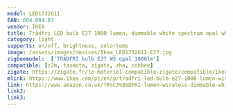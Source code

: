 ```yaml
---
model: LED1732G11
EAN: 604.084.83
vendor: IKEA
title: Trådfri LED bulb E27 1000 lumen, dimmable white spectrum opal white
category: light
supports: on/off, brightness, colortemp
image: /assets/images/devices/Ikea_LED1732G11-E27.jpg
zigbeemodel:  ['TRADFRI bulb E27 WS opal 1000lm']
compatible: [z2m, tasmota, zigate, zha, conbee]
zigate: https://zigate.fr/le-materiel-compatible-zigate/compatible/ikeatradfrie271000lumens
mlink: https://www.ikea.com/pt/en/p/tradfri-led-bulb-e27-1000-lumen-wireless-dimmable-white-spectrum-opal-white-60408483/
link: https://www.amazon.co.uk/TR%C3%85DFRI-lumen-wireless-dimmable-white/dp/B07KM1XFZG
link2: 
link3: 
---
```


